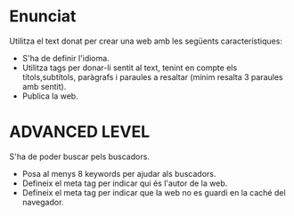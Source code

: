 # Enunciat

Utilitza el text donat per crear una web amb les següents característiques:

- S'ha de definir l'idioma.
- Utilitza tags per donar-li sentit al text, tenint en compte els títols,subtítols, paràgrafs i paraules a resaltar (mínim resalta 3 paraules amb sentit).
- Publica la web.

# ADVANCED LEVEL

S'ha de poder buscar pels buscadors.

- Posa al menys 8 keywords per ajudar als buscadors.
- Defineix el meta tag per indicar qui és l'autor de la web.
- Defineix el meta tag per indicar que la web no es guardi en la caché del navegador.
